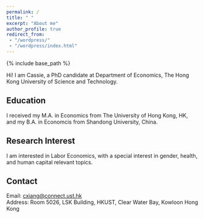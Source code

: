 ```yaml
---
permalink: /
title: " "
excerpt: "About me"
author_profile: true
redirect_from: 
 - "/wordpress/"
 - "/wordpress/index.html"
---
```


{% include base_path %}

Hi! I am Cassie, a PhD candidate at Department of Economics, The Hong Kong University of Science and Technology.

## Education
I received my M.A. in Economics from The University of Hong Kong, HK, and my B.A. in Economcis from Shandong University, China. 

## Research Interest
I am interested in Labor Economics, with a special interest in gender, health, and human capital relevant topics.

## Contact
Email: cxiang@connect.ust.hk <br/>
Address: Room 5026, LSK Building, HKUST, Clear Water Bay, Kowloon Hong Kong
